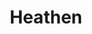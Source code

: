---
title: "Heathen"
slug: "heathen"
description: "Title sequence voor een niet bestaande serie/film."
type: "intern"
members:
    - name: "Lander Denys"
      direction: "Multimediaproductie"
      subdirection: "Produce"
      disk: "3e Schijf"
thumbnail:
    url: "thumb_DenysLander_800x400.png"
    alt: ""
    height: 1
    width: 2
    text-color: "285D84"
    background-color: "285D84"
media:
    - url: "1.png"
      type: "image"
    - url: "2.png"
      type: "image"
    - url: "3.png"
      type: "image"
    - url: "4.png"
      type: "image"
    - url: "5.png"
      type: "image"
    - url: "6.png"
      type: "image"
    - url: "209717004"
      type: "vimeo"
created: 20/01/2017
order: 14
---